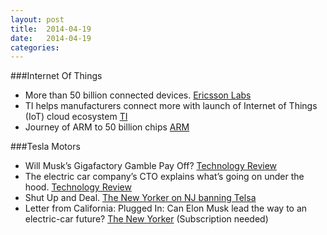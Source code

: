 ```yaml
---
layout: post
title:  2014-04-19
date:   2014-04-19
categories: 
---
```


###Internet Of Things
- More than 50 billion connected devices. [Ericsson Labs][ercisson-50-billion]
- TI helps manufacturers connect more with launch of Internet of Things (IoT) cloud ecosystem [TI][ti-iot-ecosystem]
- Journey of ARM to 50 billion chips [ARM][ARM-50b-journey]


###Tesla Motors
- Will Musk’s Gigafactory Gamble Pay Off? [Technology Review][tr-musk-giga-factory]
- The electric car company’s CTO explains what’s going on under the hood. [Technology Review][tr-tesla-cto]
- Shut Up and Deal. [The New Yorker on NJ banning Telsa][tny-tesla-nj]
- Letter from California: Plugged In: Can Elon Musk lead the way to an electric-car future? [The New Yorker][tny-tesla] (Subscription needed)


[ercisson-50-billion]:http://www.ericsson.com/res/docs/whitepapers/wp-50-billions.pdf
[ti-iot-ecosystem]:http://newscenter.ti.com/2014-04-10-TI-helps-manufacturers-connect-more-with-launch-of-Internet-of-Things-IoT-cloud-ecosystem
[ARM-50b-journey]:http://youtu.be/k6ET-uuiWGg
[tr-musk-giga-factory]:http://www.technologyreview.com/news/526126/does-musks-gigafactory-make-sense/
[tr-tesla-cto]:http://www.technologyreview.com/featuredstory/524541/driving-innovation/
[tny-tesla-nj]:http://www.newyorker.com/talk/financial/2014/04/21/140421ta_talk_surowiecki
[tny-tesla]:http://www.newyorker.com/reporting/2009/08/24/090824fa_fact_friend
